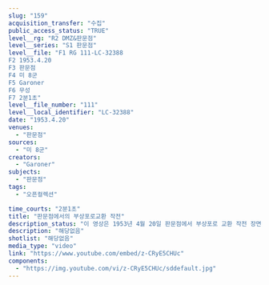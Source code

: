 ```yaml
---
slug: "159"
acquisition_transfer: "수집"
public_access_status: "TRUE"
level__rg: "R2 DMZ&판문점"
level__series: "S1 판문점"
level__file: "F1 RG 111-LC-32388
F2 1953.4.20
F3 판문점 
F4 미 8군
F5 Garoner
F6 무성 
F7 2분1초"
level__file_number: "111"
level__local_identifier: "LC-32388"
date: "1953.4.20"
venues: 
  - "판문점"
sources: 
  - "미 8군"
creators: 
  - "Garoner"
subjects: 
  - "판문점"
tags: 
  - "오픈컬렉션"

time_courts: "2분1초"
title: "판문점에서의 부상포로교환 작전"
description_status: "이 영상은 1953년 4월 20일 판문점에서 부상포로 교환 작전 장면으로 구성되어 있다."
description: "해당없음"
shotlist: "해당없음"
media_type: "video"
link: "https://www.youtube.com/embed/z-CRyE5CHUc"
components: 
  - "https://img.youtube.com/vi/z-CRyE5CHUc/sddefault.jpg"
---
```

